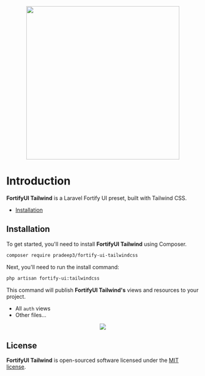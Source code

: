 <p align="center"><img width="400" src="https://github.com/mekpk/fortify-ui-tailwindcss/raw/master/fortify-ui-tailwindcss.png"></p>

# Introduction

**FortifyUI Tailwind** is a Laravel Fortify UI preset, built with Tailwind CSS.

-   [Installation](#installation)

## Installation

To get started, you'll need to install **FortifyUI Tailwind** using Composer.

```bash
composer require pradeep3/fortify-ui-tailwindcss
```

Next, you'll need to run the install command:

```bash
php artisan fortify-ui:tailwindcss
```

This command will publish **FortifyUI Tailwind's** views and resources to your project.

-   All `auth` views
-   Other files...

<p align="center"><img  src="https://github.com/mekpk/fortify-ui-tailwindcss/raw/master/fortify-ui-tailwindcss-screenshot.PNG"></p>

## License

**FortifyUI Tailwind** is open-sourced software licensed under the [MIT license](LICENSE.md).
